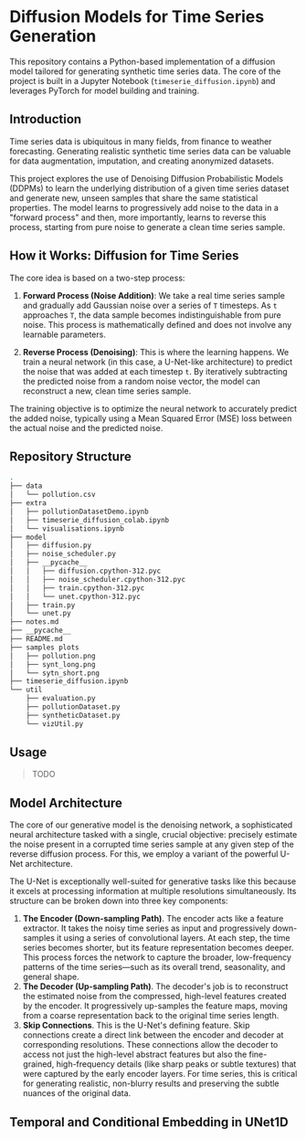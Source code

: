# Diffusion Models for Time Series Generation

This repository contains a Python-based implementation of a diffusion model tailored for generating synthetic time series data. The core of the project is built in a Jupyter Notebook (`timeserie_diffusion.ipynb`) and leverages PyTorch for model building and training.

## Introduction

Time series data is ubiquitous in many fields, from finance to weather forecasting. Generating realistic synthetic time series data can be valuable for data augmentation, imputation, and creating anonymized datasets.

This project explores the use of Denoising Diffusion Probabilistic Models (DDPMs) to learn the underlying distribution of a given time series dataset and generate new, unseen samples that share the same statistical properties. The model learns to progressively add noise to the data in a "forward process" and then, more importantly, learns to reverse this process, starting from pure noise to generate a clean time series sample.

## How it Works: Diffusion for Time Series

The core idea is based on a two-step process:

1.  **Forward Process (Noise Addition)**: We take a real time series sample and gradually add Gaussian noise over a series of `T` timesteps. As `t` approaches `T`, the data sample becomes indistinguishable from pure noise. This process is mathematically defined and does not involve any learnable parameters.

2.  **Reverse Process (Denoising)**: This is where the learning happens. We train a neural network (in this case, a U-Net-like architecture) to predict the noise that was added at each timestep `t`. By iteratively subtracting the predicted noise from a random noise vector, the model can reconstruct a new, clean time series sample.

The training objective is to optimize the neural network to accurately predict the added noise, typically using a Mean Squared Error (MSE) loss between the actual noise and the predicted noise.

## Repository Structure

```bash
.
├── data
│   └── pollution.csv
├── extra
│   ├── pollutionDatasetDemo.ipynb
│   ├── timeserie_diffusion_colab.ipynb
│   └── visualisations.ipynb
├── model
│   ├── diffusion.py
│   ├── noise_scheduler.py
│   ├── __pycache__
│   │   ├── diffusion.cpython-312.pyc
│   │   ├── noise_scheduler.cpython-312.pyc
│   │   ├── train.cpython-312.pyc
│   │   └── unet.cpython-312.pyc
│   ├── train.py
│   └── unet.py
├── notes.md
├── __pycache__
├── README.md
├── samples plots
│   ├── pollution.png
│   ├── synt_long.png
│   └── sytn_short.png
├── timeserie_diffusion.ipynb
└── util
    ├── evaluation.py
    ├── pollutionDataset.py
    ├── syntheticDataset.py
    └── vizUtil.py
```

## Usage
> TODO

## Model Architecture

The core of our generative model is the denoising network, a sophisticated neural architecture tasked with a single, crucial objective: precisely estimate the noise present in a corrupted time series sample at any given step of the reverse diffusion process. For this, we employ a variant of the powerful U-Net architecture.

The U-Net is exceptionally well-suited for generative tasks like this because it excels at processing information at multiple resolutions simultaneously. Its structure can be broken down into three key components:
1. **The Encoder (Down-sampling Path)**.  The encoder acts like a feature extractor. It takes the noisy time series as input and progressively down-samples it using a series of convolutional layers. At each step, the time series becomes shorter, but its feature representation becomes deeper. This process forces the network to capture the broader, low-frequency patterns of the time series—such as its overall trend, seasonality, and general shape.
2. **The Decoder (Up-sampling Path)**. The decoder's job is to reconstruct the estimated noise from the compressed, high-level features created by the encoder. It progressively up-samples the feature maps, moving from a coarse representation back to the original time series length.
3. **Skip Connections**. This is the U-Net's defining feature. Skip connections create a direct link between the encoder and decoder at corresponding resolutions. These connections allow the decoder to access not just the high-level abstract features but also the fine-grained, high-frequency details (like sharp peaks or subtle textures) that were captured by the early encoder layers. For time series, this is critical for generating realistic, non-blurry results and preserving the subtle nuances of the original data.

## Temporal and Conditional Embedding in UNet1D

